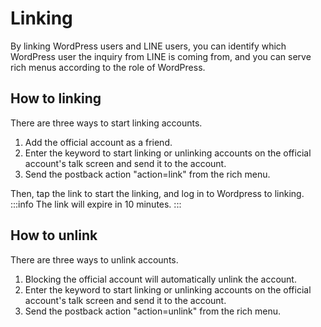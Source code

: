 # Linking
By linking WordPress users and LINE users, you can identify which WordPress user the inquiry from LINE is coming from, and you can serve rich menus according to the role of WordPress.

## How to linking
There are three ways to start linking accounts. 
1. Add the official account as a friend.
2. Enter the keyword to start linking or unlinking accounts on the official account's talk screen and send it to the account. 
3. Send the postback action "action=link" from the rich menu.

Then, tap the link to start the linking, and log in to Wordpress to linking.
:::info
The link will expire in 10 minutes.
:::
## How to unlink
There are three ways to unlink accounts.
1. Blocking the official account will automatically unlink the account.
2. Enter the keyword to start linking or unlinking accounts on the official account's talk screen and send it to the account.
3. Send the postback action "action=unlink" from the rich menu.

